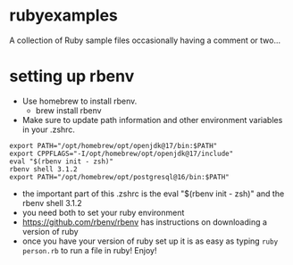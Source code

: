 # rubyexamples
A collection of Ruby sample files occasionally having a comment or two...
# setting up rbenv
* Use homebrew to install rbenv.
   * brew install rbenv 
* Make sure to update path information and other environment variables in your .zshrc.
```
export PATH="/opt/homebrew/opt/openjdk@17/bin:$PATH"
export CPPFLAGS="-I/opt/homebrew/opt/openjdk@17/include"
eval "$(rbenv init - zsh)"
rbenv shell 3.1.2
export PATH="/opt/homebrew/opt/postgresql@16/bin:$PATH"
```
* the important part of this .zshrc is the eval "$(rbenv init - zsh)" and the rbenv shell 3.1.2
* you need both to set your ruby environment
* https://github.com/rbenv/rbenv has instructions on downloading a version of ruby
* once you have your version of ruby set up it is as easy as typing `ruby person.rb` to run a file in ruby! Enjoy!
